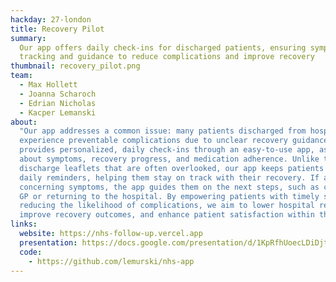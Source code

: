 ```yaml
---
hackday: 27-london
title: Recovery Pilot
summary:
  Our app offers daily check-ins for discharged patients, ensuring symptom
  tracking and guidance to reduce complications and improve recovery
thumbnail: recovery_pilot.png
team:
  - Max Hollett
  - Joanna Scharoch
  - Edrian Nicholas
  - Kacper Lemanski
about:
  "Our app addresses a common issue: many patients discharged from hospitals
  experience preventable complications due to unclear recovery guidance. Our solution
  provides personalized, daily check-ins through an easy-to-use app, asking patients
  about symptoms, recovery progress, and medication adherence. Unlike traditional
  discharge leaflets that are often overlooked, our app keeps patients engaged through
  daily reminders, helping them stay on track with their recovery. If a patient reports
  concerning symptoms, the app guides them on the next steps, such as contacting their
  GP or returning to the hospital. By empowering patients with timely support and
  reducing the likelihood of complications, we aim to lower hospital readmissions,
  improve recovery outcomes, and enhance patient satisfaction within the NHS."
links:
  website: https://nhs-follow-up.vercel.app
  presentation: https://docs.google.com/presentation/d/1KpRfhUoecLDiDjtPmS-DqPp56BfWTaL5XUXWrIsTpow/edit?usp=sharing
  code:
    - https://github.com/lemurski/nhs-app
---
```


